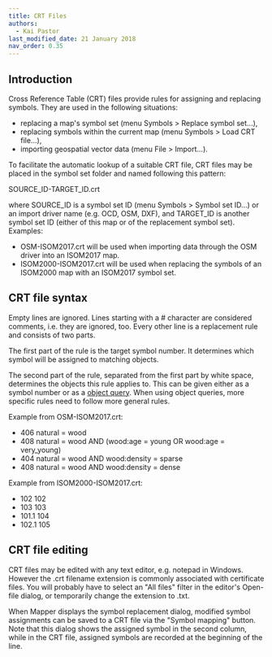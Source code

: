 ```yaml
---
title: CRT Files
authors:
  - Kai Pastor
last_modified_date: 21 January 2018
nav_order: 0.35
---
```


## Introduction

Cross Reference Table (CRT) files provide rules for assigning and replacing symbols.
They are used in the following situations:

 - replacing a map's symbol set (menu Symbols > Replace symbol set...),
 - replacing symbols within the current map (menu Symbols > Load CRT file...),
 - importing geospatial vector data (menu File > Import...).

To facilitate the automatic lookup of a suitable CRT file, CRT files may be placed in the symbol set folder
and named following this pattern:

SOURCE_ID-TARGET_ID.crt

where SOURCE_ID is a symbol set ID (menu Symbols > Symbol set ID...) or an import driver name (e.g. OCD, OSM, DXF),
and TARGET_ID is another symbol set ID (either of this map or of the replacement symbol set).
Examples:

 - OSM-ISOM2017.crt will be used when importing data through the OSM driver into an ISOM2017 map.
 - ISOM2000-ISOM2017.crt will be used when replacing the symbols of an ISOM2000 map with an ISOM2017 symbol set.


## CRT file syntax

Empty lines are ignored. Lines starting with a # character are considered comments, i.e. they are ignored, too.
Every other line is a replacement rule and consists of two parts.

The first part of the rule is the target symbol number. It determines which symbol will be assigned to matching objects.

The second part of the rule, separated from the first part by white space, determines the objects this rule applies to.
This can be given either as a symbol number or as a [object query](find_objects.md#advanced-query-language).
When using object queries, more specific rules need to follow more general rules.

Example from OSM-ISOM2017.crt:

 - 406    natural = wood
 - 408    natural = wood AND (wood:age = young OR wood:age = very_young)
 - 404    natural = wood AND wood:density = sparse
 - 408    natural = wood AND wood:density = dense

Example from ISOM2000-ISOM2017.crt:

 - 102       102
 - 103       103
 - 101.1     104
 - 102.1     105



## CRT file editing

CRT files may be edited with any text editor, e.g. notepad in Windows.
However the .crt filename extension is commonly associated with certificate files.
You will probably have to select an "All files" filter in the editor's Open-file dialog,
or temporarily change the extension to .txt.

When Mapper displays the symbol replacement dialog, modified symbol assignments can be saved to a CRT file via the "Symbol mapping" button.
Note that this dialog shows the assigned symbol in the second column, while in the CRT file, assigned symbols are recorded at the beginning of the line.

